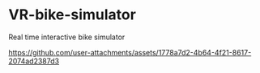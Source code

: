 # VR-bike-simulator
Real time interactive bike simulator


https://github.com/user-attachments/assets/1778a7d2-4b64-4f21-8617-2074ad2387d3

